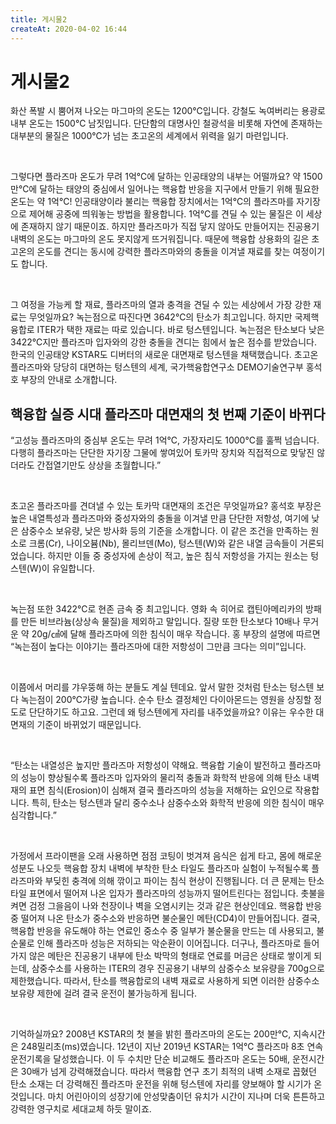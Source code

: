 ```yaml
---
title: 게시물2
createAt: 2020-04-02 16:44
---
```


# 게시물2

화산 폭발 시 뿜어져 나오는 마그마의 온도는 1200℃입니다. 강철도 녹여버리는 용광로 내부 온도는 1500℃ 남짓입니다. 단단함의 대명사인 철광석을 비롯해 자연에 존재하는 대부분의 물질은 1000℃가 넘는 초고온의 세계에서 위력을 잃기 마련입니다.

​

그렇다면 플라즈마 온도가 무려 1억℃에 달하는 인공태양의 내부는 어떨까요? 약 1500만℃에 달하는 태양의 중심에서 일어나는 핵융합 반응을 지구에서 만들기 위해 필요한 온도는 약 1억℃! 인공태양이라 불리는 핵융합 장치에서는 1억℃의 플라즈마를 자기장으로 제어해 공중에 띄워놓는 방법을 활용합니다. 1억℃를 견딜 수 있는 물질은 이 세상에 존재하지 않기 때문이죠. 하지만 플라즈마가 직접 닿지 않아도 만들어지는 진공용기 내벽의 온도는 마그마의 온도 못지않게 뜨거워집니다. 때문에 핵융합 상용화의 길은 초고온의 온도를 견디는 동시에 강력한 플라즈마와의 충돌을 이겨낼 재료를 찾는 여정이기도 합니다.

​

그 여정을 가능케 할 재료, 플라즈마의 열과 충격을 견딜 수 있는 세상에서 가장 강한 재료는 무엇일까요? 녹는점으로 따진다면 3642℃의 탄소가 최고입니다. 하지만 국제핵융합로 ITER가 택한 재료는 따로 있습니다. 바로 텅스텐입니다. 녹는점은 탄소보다 낮은 3422℃지만 플라즈마 입자와의 강한 충돌을 견디는 힘에서 높은 점수를 받았습니다. 한국의 인공태양 KSTAR도 디버터의 새로운 대면재로 텅스텐을 채택했습니다. 초고온 플라즈마와 당당히 대면하는 텅스텐의 세계, 국가핵융합연구소 DEMO기술연구부 홍석호 부장의 안내로 소개합니다.

## 핵융합 실증 시대 플라즈마 대면재의 첫 번째 기준이 바뀌다

“고성능 플라즈마의 중심부 온도는 무려 1억℃, 가장자리도 1000℃를 훌쩍 넘습니다. 다행히 플라즈마는 단단한 자기장 그물에 쌓여있어 토카막 장치와 직접적으로 맞닿진 않더라도 간접열기만도 상상을 초월합니다.”

​

초고온 플라즈마를 견뎌낼 수 있는 토카막 대면재의 조건은 무엇일까요? 홍석호 부장은 높은 내열특성과 플라즈마와 중성자와의 충돌을 이겨낼 만큼 단단한 저항성, 여기에 낮은 삼중수소 보유량, 낮은 방사화 등의 기준을 소개합니다. 이 같은 조건을 만족하는 원소로 크롬(Cr), 나이오븀(Nb), 몰리브덴(Mo), 텅스텐(W)와 같은 내열 금속들이 거론되었습니다. 하지만 이들 중 중성자에 손상이 적고, 높은 침식 저항성을 가지는 원소는 텅스텐(W)이 유일합니다.

​

녹는점 또한 3422℃로 현존 금속 중 최고입니다. 영화 속 히어로 캡틴아메리카의 방패를 만든 비브라늄(상상속 물질)을 제외하고 말입니다. 질량 또한 탄소보다 10배나 무거운 약 20g/㎤에 달해 플라즈마에 의한 침식이 매우 작습니다. 홍 부장의 설명에 따르면 “녹는점이 높다는 이야기는 플라즈마에 대한 저항성이 그만큼 크다는 의미”입니다.

​

이쯤에서 머리를 갸우뚱해 하는 분들도 계실 텐데요. 앞서 말한 것처럼 탄소는 텅스텐 보다 녹는점이 200℃가량 높습니다. 순수 탄소 결정체인 다이아몬드는 영원을 상징할 정도로 단단하기도 하고요. 그런데 왜 텅스텐에게 자리를 내주었을까요? 이유는 우수한 대면재의 기준이 바뀌었기 때문입니다.

​
​

“탄소는 내열성은 높지만 플라즈마 저항성이 약해요. 핵융합 기술이 발전하고 플라즈마의 성능이 향상될수록 플라즈마 입자와의 물리적 충돌과 화학적 반응에 의해 탄소 내벽재의 표면 침식(Erosion)이 심해져 결국 플라즈마의 성능을 저해하는 요인으로 작용합니다. 특히, 탄소는 텅스텐과 달리 중수소나 삼중수소와 화학적 반응에 의한 침식이 매우 심각합니다.”

​

가정에서 프라이팬을 오래 사용하면 점점 코팅이 벗겨져 음식은 쉽게 타고, 몸에 해로운 성분도 나오듯 핵융합 장치 내벽에 부착한 탄소 타일도 플라즈마 실험이 누적될수록 플라즈마와 부딪힌 충격에 의해 깎이고 파이는 침식 현상이 진행됩니다. 더 큰 문제는 탄소 타일 표면에서 떨어져 나온 입자가 플라즈마의 성능까지 떨어트린다는 점입니다. 촛불을 켜면 검정 그을음이 나와 천장이나 벽을 오염시키는 것과 같은 현상인데요. 핵융합 반응 중 떨어져 나온 탄소가 중수소와 반응하면 불순물인 메탄(CD4)이 만들어집니다. 결국, 핵융합 반응을 유도해야 하는 연료인 중소수 중 일부가 불순물을 만드는 데 사용되고, 불순물로 인해 플라즈마 성능은 저하되는 악순환이 이어집니다. 더구나, 플라즈마로 들어가지 않은 메탄은 진공용기 내부에 탄소 박막의 형태로 연료를 머금은 상태로 쌓이게 되는데, 삼중수소를 사용하는 ITER의 경우 진공용기 내부의 삼중수소 보유량을 700g으로 제한했습니다. 따라서, 탄소를 핵융합로의 내벽 재료로 사용하게 되면 이러한 삼중수소 보유량 제한에 걸려 결국 운전이 불가능하게 됩니다.

​

기억하실까요? 2008년 KSTAR의 첫 불을 밝힌 플라즈마의 온도는 200만℃, 지속시간은 248밀리초(ms)였습니다. 12년이 지난 2019년 KSTAR는 1억℃ 플라즈마 8초 연속 운전기록을 달성했습니다. 이 두 수치만 단순 비교해도 플라즈마 온도는 50배, 운전시간은 30배가 넘게 강력해졌습니다. 따라서 핵융합 연구 초기 최적의 내벽 소재로 꼽혔던 탄소 소재는 더 강력해진 플라즈마 운전을 위해 텅스텐에 자리를 양보해야 할 시기가 온 것입니다. 마치 어린아이의 성장기에 안성맞춤이던 유치가 시간이 지나며 더욱 튼튼하고 강력한 영구치로 세대교체 하듯 말이죠.
